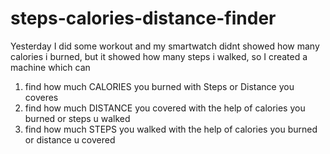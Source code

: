 # steps-calories-distance-finder

Yesterday I did some workout and my smartwatch didnt showed how many calories i burned, but it showed how many steps i walked, so I created a machine which can 

1) find how much CALORIES you burned with Steps or Distance you coveres
2) find how much DISTANCE you covered with the help of calories you burned or steps u walked
3) find how much STEPS you walked with the help of calories you burned or distance u covered
